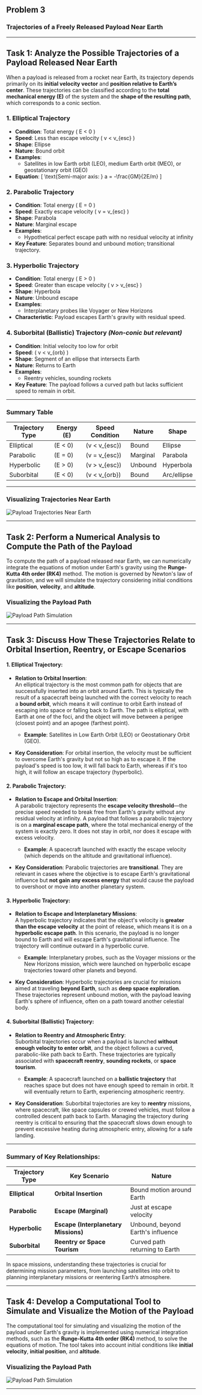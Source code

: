 ## Problem 3

### Trajectories of a Freely Released Payload Near Earth

---

## Task 1: Analyze the Possible Trajectories of a Payload Released Near Earth

When a payload is released from a rocket near Earth, its trajectory depends primarily on its **initial velocity vector** and **position relative to Earth’s center**. These trajectories can be classified according to the **total mechanical energy (E)** of the system and the **shape of the resulting path**, which corresponds to a conic section.

### 1. Elliptical Trajectory
- **Condition**: Total energy \( E < 0 \)
- **Speed**: Less than escape velocity \( v < v_{esc} \)
- **Shape**: Ellipse
- **Nature**: Bound orbit
- **Examples**:
  - Satellites in low Earth orbit (LEO), medium Earth orbit (MEO), or geostationary orbit (GEO)
- **Equation**:
  \[
  \text{Semi-major axis: } a = -\frac{GM}{2E/m}
  \]

### 2. Parabolic Trajectory
- **Condition**: Total energy \( E = 0 \)
- **Speed**: Exactly escape velocity \( v = v_{esc} \)
- **Shape**: Parabola
- **Nature**: Marginal escape
- **Examples**:
  - Hypothetical perfect escape path with no residual velocity at infinity
- **Key Feature**: Separates bound and unbound motion; transitional trajectory.

### 3. Hyperbolic Trajectory
- **Condition**: Total energy \( E > 0 \)
- **Speed**: Greater than escape velocity \( v > v_{esc} \)
- **Shape**: Hyperbola
- **Nature**: Unbound escape
- **Examples**:
  - Interplanetary probes like Voyager or New Horizons
- **Characteristic**: Payload escapes Earth's gravity with residual speed.

### 4. Suborbital (Ballistic) Trajectory *(Non-conic but relevant)*
- **Condition**: Initial velocity too low for orbit
- **Speed**: \( v < v_{orb} \)
- **Shape**: Segment of an ellipse that intersects Earth
- **Nature**: Returns to Earth
- **Examples**:
  - Reentry vehicles, sounding rockets
- **Key Feature**: The payload follows a curved path but lacks sufficient speed to remain in orbit.

---

### Summary Table

| Trajectory Type | Energy \(E\) | Speed Condition         | Nature     | Shape      |
|-----------------|--------------|--------------------------|------------|------------|
| Elliptical      | \(E < 0\)     | \(v < v_{esc}\)           | Bound      | Ellipse    |
| Parabolic       | \(E = 0\)     | \(v = v_{esc}\)           | Marginal   | Parabola   |
| Hyperbolic      | \(E > 0\)     | \(v > v_{esc}\)           | Unbound    | Hyperbola  |
| Suborbital      | \(E < 0\)     | \(v < v_{orb}\)           | Bound      | Arc/ellipse|

---

### Visualizing Trajectories Near Earth

![Payload Trajectories Near Earth](./images/payload_trajectories_near_earth.png)

---

## Task 2: Perform a Numerical Analysis to Compute the Path of the Payload

To compute the path of a payload released near Earth, we can numerically integrate the equations of motion under Earth's gravity using the **Runge-Kutta 4th order (RK4)** method. The motion is governed by Newton's law of gravitation, and we will simulate the trajectory considering initial conditions like **position**, **velocity**, and **altitude**.

### Visualizing the Payload Path

![Payload Path Simulation](./images/payload_path_simulation.png)

---

## Task 3: Discuss How These Trajectories Relate to Orbital Insertion, Reentry, or Escape Scenarios

#### 1. **Elliptical Trajectory**:  
- **Relation to Orbital Insertion**:  
  An elliptical trajectory is the most common path for objects that are successfully inserted into an orbit around Earth. This is typically the result of a spacecraft being launched with the correct velocity to reach a **bound orbit**, which means it will continue to orbit Earth instead of escaping into space or falling back to Earth. The path is elliptical, with Earth at one of the foci, and the object will move between a perigee (closest point) and an apogee (farthest point).  
  - **Example**: Satellites in Low Earth Orbit (LEO) or Geostationary Orbit (GEO).

- **Key Consideration**: For orbital insertion, the velocity must be sufficient to overcome Earth's gravity but not so high as to escape it. If the payload's speed is too low, it will fall back to Earth, whereas if it's too high, it will follow an escape trajectory (hyperbolic).

#### 2. **Parabolic Trajectory**:  
- **Relation to Escape and Orbital Insertion**:  
  A parabolic trajectory represents the **escape velocity threshold**—the precise speed needed to break free from Earth's gravity without any residual velocity at infinity. A payload that follows a parabolic trajectory is on a **marginal escape path**, where the total mechanical energy of the system is exactly zero. It does not stay in orbit, nor does it escape with excess velocity.  
  - **Example**: A spacecraft launched with exactly the escape velocity (which depends on the altitude and gravitational influence).

- **Key Consideration**: Parabolic trajectories are **transitional**. They are relevant in cases where the objective is to escape Earth's gravitational influence but **not gain any excess energy** that would cause the payload to overshoot or move into another planetary system.

#### 3. **Hyperbolic Trajectory**:  
- **Relation to Escape and Interplanetary Missions**:  
  A hyperbolic trajectory indicates that the object's velocity is **greater than the escape velocity** at the point of release, which means it is on a **hyperbolic escape path**. In this scenario, the payload is no longer bound to Earth and will escape Earth's gravitational influence. The trajectory will continue outward in a hyperbolic curve.  
  - **Example**: Interplanetary probes, such as the Voyager missions or the New Horizons mission, which were launched on hyperbolic escape trajectories toward other planets and beyond.

- **Key Consideration**: Hyperbolic trajectories are crucial for missions aimed at traveling **beyond Earth**, such as **deep space exploration**. These trajectories represent unbound motion, with the payload leaving Earth's sphere of influence, often on a path toward another celestial body.

#### 4. **Suborbital (Ballistic) Trajectory**:  
- **Relation to Reentry and Atmospheric Entry**:  
  Suborbital trajectories occur when a payload is launched **without enough velocity to enter orbit**, and the object follows a curved, parabolic-like path back to Earth. These trajectories are typically associated with **spacecraft reentry**, **sounding rockets**, or **space tourism**.  
  - **Example**: A spacecraft launched on a **ballistic trajectory** that reaches space but does not have enough speed to remain in orbit. It will eventually return to Earth, experiencing atmospheric reentry.
  
- **Key Consideration**: Suborbital trajectories are key to **reentry** missions, where spacecraft, like space capsules or crewed vehicles, must follow a controlled descent path back to Earth. Managing the trajectory during reentry is critical to ensuring that the spacecraft slows down enough to prevent excessive heating during atmospheric entry, allowing for a safe landing.

---

### Summary of Key Relationships:

| **Trajectory Type**  | **Key Scenario**                                | **Nature**                     |
|----------------------|-------------------------------------------------|--------------------------------|
| **Elliptical**        | **Orbital Insertion**                          | Bound motion around Earth      |
| **Parabolic**         | **Escape (Marginal)**                          | Just at escape velocity        |
| **Hyperbolic**        | **Escape (Interplanetary Missions)**           | Unbound, beyond Earth's influence |
| **Suborbital**        | **Reentry or Space Tourism**                   | Curved path returning to Earth |

In space missions, understanding these trajectories is crucial for determining mission parameters, from launching satellites into orbit to planning interplanetary missions or reentering Earth’s atmosphere.

---

## Task 4: Develop a Computational Tool to Simulate and Visualize the Motion of the Payload

The computational tool for simulating and visualizing the motion of the payload under Earth's gravity is implemented using numerical integration methods, such as the **Runge-Kutta 4th order (RK4)** method, to solve the equations of motion. The tool takes into account initial conditions like **initial velocity**, **initial position**, and **altitude**.

### Visualizing the Payload Path

![Payload Path Simulation](./images/payload_path_simulation.png)

---
